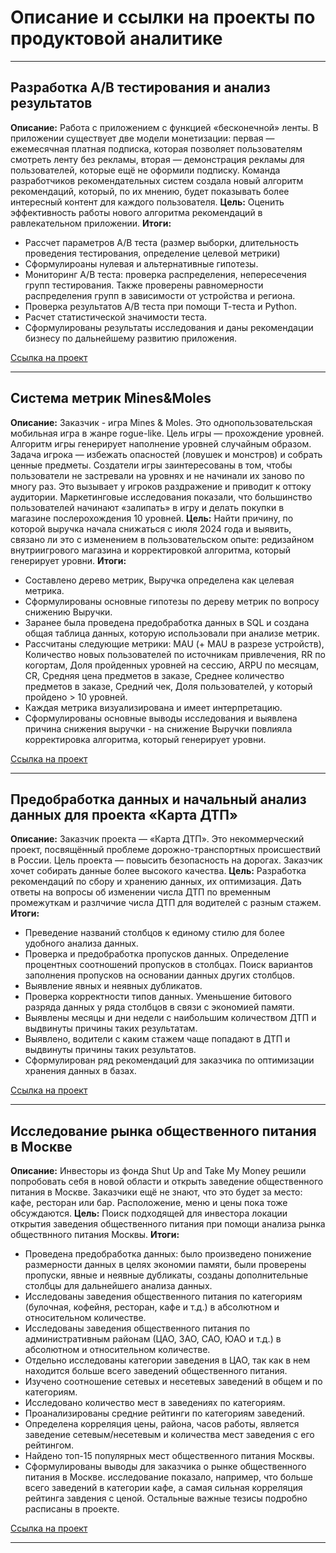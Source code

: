 # Описание и ссылки на проекты по продуктовой аналитике
___

## Разработка А/В тестирования и анализ результатов
**Описание:** Работа с приложением с функцией «бесконечной» ленты. В приложении существует две модели монетизации: первая — ежемесячная платная подписка, которая позволяет пользователям смотреть ленту без рекламы, вторая — демонстрация рекламы для пользователей, которые ещё не оформили подписку. Команда разработчиков рекомендательных систем создала новый алгоритм рекомендаций, который, по их мнению, будет показывать более интересный контент для каждого пользователя.
**Цель:** Оценить эффективность работы нового алгоритма рекомендаций в равлекательном приложении.
**Итоги:**
- Рассчет параметров A/B теста (размер выборки, длительность проведения тестирования, определение целевой метрики)
- Сформулироаны нулевая и альтернативные гипотезы.
- Мониторинг  A/B теста: проверка распределения, непересечения групп тестирования. Также проверены равномерности распределения групп в зависимости от устройства и региона.
- Проверка результатов A/B теста при помощи Т-теста и Python.
- Расчет статистической значимости теста.
- Сформулированы результаты исследования и даны рекомендации бизнесу по дальнейшему развитию приложения.
  
[Ссылка на проект](https://github.com/averkinama/yandex_practicum_projects/blob/main/a_b_tests_&_results.ipynb)
___
## Система метрик Mines&Moles
**Описание:** Заказчик - игра Mines & Moles. Это однопользовательская мобильная игра в жанре rogue-like. Цель игры — прохождение уровней. Алгоритм игры генерирует наполнение уровней случайным образом. Задача игрока — избежать опасностей (ловушек и монстров) и собрать ценные предметы. Создатели игры заинтересованы в том, чтобы пользователи не застревали на уровнях и не начинали их заново по многу раз. Это вызывает у игроков раздражение и приводит к оттоку аудитории. Маркетинговые исследования показали, что большинство пользователей начинают «залипать» в игру и делать покупки в магазине послерохождения 10 уровней.
**Цель:** Найти причину, по которой выручка начала снижаться с июля 2024 года и выявить, связано ли это с изменением в пользовательском опыте: редизайном внутриигрового магазина и корректировкой алгоритма, который генерирует уровни.
**Итоги:**
- Составлено дерево метрик, Выручка определена как целевая метрика. 
- Сформулированы основные гипотезы по дереву метрик по вопросу снижению Выручки.
- Заранее была проведена предобработка данных в SQL и создана общая таблица данных, которую использовали при анализе метрик.
- Рассчитаны следующие метрики: MAU (+ MAU в разрезе устройств), Количество новых пользователей по источникам привлечения, RR по когортам, Доля пройденных уровней на сессию, ARPU по месяцам, CR, Средняя цена предметов в заказе, Среднее количество предметов в заказе, Средний чек, Доля пользователей, у который пройдено > 10 уровней.
- Каждая метрика визуализирована и имеет интерпретацию.
- Сформулированы основные выводы исследования и выявлена причина снижения выручки - на снижение Выручки повлияла корректировка алгоритма, который генерирует уровни.
  
[Ссылка на проект](https://github.com/averkinama/yandex_practicum_projects/blob/main/metric_systeam%20.ipynb)
___
## Предобработка данных и начальный анализ данных для проекта «Карта ДТП» 
**Описание:** Заказчик проекта — «Карта ДТП». Это некоммерческий проект, посвящённый проблеме дорожно-транспортных происшествий в России. Цель проекта — повысить безопасность на дорогах. Заказчик хочет собирать данные более высокого качества.
**Цель:** Разработка рекомендаций по сбору и хранению данных, их оптимизация. Дать ответы на вопросы об изменении числа ДТП по временным промежуткам и разлчичие числа ДТП для водителей с разным стажем. 
**Итоги:**
- Преведение названий столбцов к единому стилю для более удобного анализа данных.
- Проверка и предобработка пропусков данных. Определение процентных соотношений пропусков в столбцах. Поиск вариантов заполнения пропусков на основании данных других столбцов.
- Выявление явных и неявных дубликатов.
- Проверка корректности типов данных. Уменьшение битового разряда данных у ряда столбцов в связи с экономией памяти.
- Выявлены месяцы и дни недели с наибольшим количеством ДТП и выдвинуты причины таких результатам.
- Выявлено, водители с каким стажем чаще попадают в ДТП и выдвинуты причины таких результатов.
- Сформулирован ряд рекомендаций для заказчика по оптимизации хранения данных в базах.

[Ссылка на проект](https://github.com/averkinama/yandex_practicum_projects/blob/main/carta_dtp_part_1.ipynb)
___
## Исследование рынка общественного питания в Москве
**Описание:** Инвесторы из фонда Shut Up and Take My Money решили попробовать себя в новой области и открыть заведение общественного питания в Москве. Заказчики ещё не знают, что это будет за место: кафе, ресторан или бар. Расположение, меню и цены пока тоже обсуждаются.
**Цель:** Поиск подходящей для инвестора локации открытия заведения общественного питания при помощи анализа рынка обществнного питания Москвы.
**Итоги:**
- Проведена предобработка данных: было произведено понижение размерности данных в целях экономии памяти, были проверены пропуски, явные и неявные дубликаты, созданы дополнительные столбцы для дальнейшего анализа данных.
- Исследованы заведения общественного питания по категориям (булочная, кофейня, ресторан, кафе и т.д.) в абсолютном и относительном количестве.
- Исследованы заведения общественного питания по административным районам (ЦАО, ЗАО, САО, ЮАО и т.д.) в абсолютном и относительном количестве.
- Отдельно исследованы категории заведения в ЦАО, так как в нем находится больше всего заведений общественного питания.
- Изучено соотношение сетевых и несетевых заведений в общем и по категориям.
- Исследовано количество мест в заведениях по категориям.
- Проанализированы средние рейтинги по категориям заведений.
- Определена корреляция цены, района, часов работы, является заведение сетевым/несетевым и количества мест заведения с его рейтингом.
- Найдено топ-15 популярных мест общественного питания Москвы.
- Сформулированы выводы для заказчика о рынке общественного питания в Москве. исследование показало, например, что больше всего заведений в категории кафе, а самая сильная корреляция рейтинга завдения с ценой. Остальные важные тезисы подробно расписаны в проекте.
  
[Ссылка на проект](https://github.com/averkinama/yandex_practicum_projects/blob/main/python_analysis_and_graphics%20.ipynb)
___

